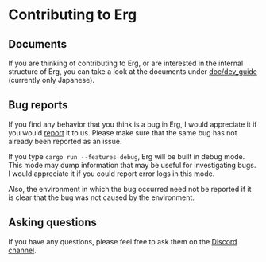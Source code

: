 # Contributing to Erg

## Documents

If you are thinking of contributing to Erg, or are interested in the internal structure of Erg, you can take a look at the documents under [doc/dev_guide](./doc/JA/dev_guide/) (currently only Japanese).

## Bug reports

If you find any behavior that you think is a bug in Erg, I would appreciate it if you would [report](https://github.com/erg-lang/erg/issues/new/choose) it to us. Please make sure that the same bug has not already been reported as an issue.

If you type `cargo run --features debug`, Erg will be built in debug mode. This mode may dump information that may be useful for investigating bugs. I would appreciate it if you could report error logs in this mode.

Also, the environment in which the bug occurred need not be reported if it is clear that the bug was not caused by the environment.

## Asking questions

If you have any questions, please feel free to ask them on the [Discord channel](https://discord.gg/zfAAUbgGr4).
